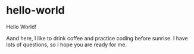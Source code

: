 # hello-world

Hello World!

Aand here, I like to drink coffee and practice coding before sunrise. 
I have lots of questions, so I hope you are ready for me.

